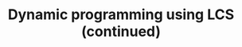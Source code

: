 ---
title: "Dynamic programming using LCS (continued)"
published: true
morea_id: reading-screencast-12c
morea_summary: "Example of dynamic programming using LCS."
morea_type: reading
morea_sort_order: 3
morea_url: http://www.youtube.com/watch?v=dFObo5BeJ0k
morea_labels:
 - Screencast
 - Suthers
 - 18 min
---